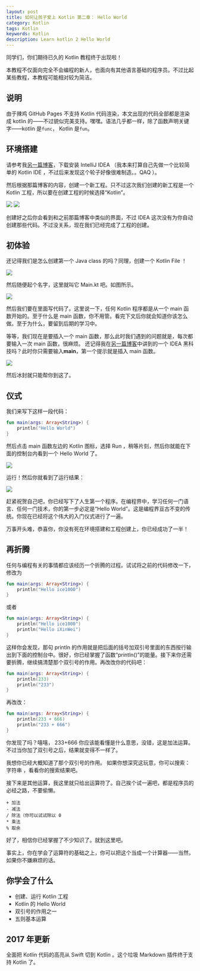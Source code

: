 ```yaml
---
layout: post
title: 如何让孩子爱上 Kotlin 第二章： Hello World
category: Kotlin
tags: Kotlin
keywords: Kotlin
description: Learn kotlin 2 Hello World
---
```


同学们，你们期待已久的 Kotlin 教程终于出现啦！

本教程不仅面向完全不会编程的新人，也面向有其他语言基础的程序员。不过比起某些教程，本教程可能相对较为简洁。

## 说明

由于辣鸡 GitHub Pages 不支持 Kotlin 代码渲染，本文出现的代码全部都是渲染成 kotlin 的——不过貌似完美支持。嘿嘿。语法几乎都一样，除了函数声明关键字——kotlin 是`func`， Kotlin 是`fun`。

## 环境搭建

请参考我[另一篇博客](http://ice1000.org/2016/6/26/LearnIDEA/)，下载安装 IntelliJ IDEA （我本来打算自己先做一个比较简单的 Kotlin IDE ，不过后来发现这个轮子好像很难制造。。QAQ ）。

然后根据那篇博客的内容，创建一个新工程。只不过这次我们创建的新工程是一个 Kotlin 工程，所以要在创建工程的时候选择“Kotlin”。

![](https://coding.net/u/ice1000/p/Images/git/raw/master/blog-img/old/java/kt1/1.png)
![](https://coding.net/u/ice1000/p/Images/git/raw/master/blog-img/old/java/kt1/2.png)

创建好之后你会看到和之前那篇博客中类似的界面，不过 IDEA 这次没有为你自动创建那些代码。不过没关系，现在我们已经完成了工程的创建。

## 初体验

还记得我们是怎么创建第一个 Java class 的吗？同理，创建一个 Kotlin File ！

![](https://coding.net/u/ice1000/p/Images/git/raw/master/blog-img/old/java/kt1/3.png)

然后随便起个名字，这里就叫它 Main.kt 吧。如图所示。

![](https://coding.net/u/ice1000/p/Images/git/raw/master/blog-img/old/java/kt1/4.png)

然后我们要在里面写代码了。这里说一下，任何 Kotlin 程序都是从一个 main 函数开始的。至于什么是 main 函数，你不用管。看完下文后你就会知道你该怎么做。至于为什么，要留到后期的学习中。

等等，我们现在是要插入一个 main 函数，那么此时我们遇到的问题就是，每次都要输入一次 main 函数，很麻烦。
还记得我在[另一篇博客](http://ice1000.org/2016/06/29/LearnIDEA3/)中讲到的一个 IDEA 黑科技吗？此时你只需要输入**main**，第一个提示就是插入 main 函数。

![](https://coding.net/u/ice1000/p/Images/git/raw/master/blog-img/old/java/kt1/5.png)

然后冰封就只能帮你到这了。

## 仪式

我们来写下这样一段代码：

```kotlin
fun main(args: Array<String>) {
    println("Hello World")
}
```

然后点击 main 函数左边的 Kotlin 图标，选择 Run ，稍等片刻，然后你就能在下面的控制台内看到一个 Hello World 了。

![](https://coding.net/u/ice1000/p/Images/git/raw/master/blog-img/old/java/kt1/6.png)

运行！然后你就看到了运行结果：

![](https://coding.net/u/ice1000/p/Images/git/raw/master/blog-img/old/java/kt1/7.png)

赶紧祝贺自己吧，你已经写下了人生第一个程序。在编程界中，学习任何一门语言、任何一门技术，你的第一步必定是“Hello World”。这是编程界亘古不变的传统。你现在已经将这个伟大的入门仪式进行了一遍。

万事开头难，恭喜你，你没有死在环境搭建和工程创建上，你已经成功了一半！

## 再折腾

任何与编程有关的事情都应该经历一个折腾的过程。试试将之前的代码修改一下，修改为

```kotlin
fun main(args: Array<String>) {
    println("Hello ice1000")
}
```

或者

```kotlin
fun main(args: Array<String>) {
    println("Hello ice1000")
    println("Hello iXinWei")
}
```

这样你会发现，那句 println 的作用就是把后面的括号加双引号里面的东西按行输出到下面的控制台中。很好，你已经掌握了函数“println()”的能量。接下来你还需要折腾，继续搞清楚那个双引号的作用。再改改你的代码吧：

```kotlin
fun main(args: Array<String>) {
    println(233)
    println("233")
}
```

再改改：

```kotlin
fun main(args: Array<String>) {
    println(233 + 666)
    println("233 + 666")
}
```

你发现了吗？嘻嘻， 233+666 你应该能看懂是什么意思，没错，这是加法运算。不过当你加了双引号之后，结果就变得不一样了。

我想你已经大概知道了那个双引号的作用。 如果你想深究这玩意，你可以搜索： 字符串 ，看看你的搜索结果吧。

接下来是其他运算，我这里就只给出运算符了。自己挨个试一遍吧，都是程序员的必经之路，不要偷懒。

```
+ 加法
- 减法
/ 除法（你可以试试除以 0
* 乘法
% 取余
```

好了，相信你已经掌握了不少知识了。就到这里吧。

事实上，你在学会了运算符的基础之上，你可以把这个当成一个计算器——当然，如果你不嫌麻烦的话。

## 你学会了什么

- 创建、运行 Kotlin 工程
- Kotlin 的 Hello World
- 双引号的作用之一
- 五则基本运算

## 2017 年更新

全面把 Kotlin 代码的高亮从 Swift 切到 Kotlin 。这个垃圾 Markdown 插件终于支持 Kotlin 了。
